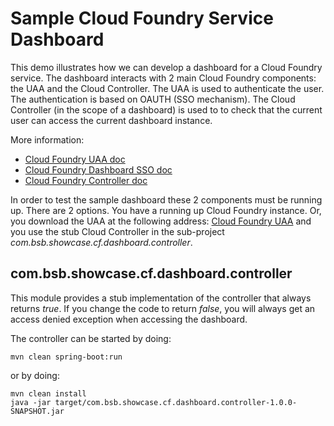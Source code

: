 Sample Cloud Foundry Service Dashboard
=================

This demo illustrates how we can develop a dashboard for a Cloud Foundry service. The dashboard
interacts with 2 main Cloud Foundry components: the UAA and the Cloud Controller. The UAA is used to
authenticate the user. The authentication is based on OAUTH (SSO mechanism). The Cloud Controller
(in the scope of a dashboard) is used to to check that the current user can access the current dashboard
instance.

More information:
* [Cloud Foundry UAA doc](http://docs.cloudfoundry.org/concepts/architecture/uaa.html)
* [Cloud Foundry Dashboard SSO doc](http://docs.cloudfoundry.org/services/dashboard-sso.html)
* [Cloud Foundry Controller doc](http://docs.cloudfoundry.org/concepts/architecture/cloud-controller.html)

In order to test the sample dashboard these 2 components must be running up. There are 2 options. You
have a running up Cloud Foundry instance. Or, you download the UAA at the following address:
[Cloud Foundry UAA](https://github.com/cloudfoundry/uaa) and you use the
stub Cloud Controller in the sub-project *com.bsb.showcase.cf.dashboard.controller*.


com.bsb.showcase.cf.dashboard.controller
---------------------

This module provides a stub implementation of the controller that always returns *true*. If you change the code
to return *false*, you will always get an access denied exception when accessing the dashboard.

The controller can be started by doing:

```
mvn clean spring-boot:run
```

or by doing:

```
mvn clean install
java -jar target/com.bsb.showcase.cf.dashboard.controller-1.0.0-SNAPSHOT.jar
```